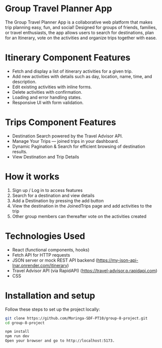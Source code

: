 # Group Travel Planner App
The Group Travel Planner App is a collaborative web platform that makes trip planning easy, fun, and social! Designed for groups of friends, families, or travel enthusiasts, the app allows users to search for destinations, plan for an Itinerary, vote on the activities and organize trips together with ease.


# Itinerary Component Features

- Fetch and display a list of itinerary activities for a given trip.
- Add new activities with details such as day, location, name, time, and description.
- Edit existing activities with inline forms.
- Delete activities with confirmation.
- Loading and error handling states.
- Responsive UI with form validation.

# Trips Component Features

- Destination Search powered by the Travel Advisor API.
- Manage Your Trips — joined trips in your dashboard.
- Dynamic Pagination & Search for efficient browsing of destination results.
- View Destination and Trip Details

# How it works
1. Sign up / Log in to access features
2. Search for a destination and view details
3. Add a Destination by pressing the add button
4. View the destination in the JoinedTrips page and add activities to the trip
5. Other group members can thereafter vote on the activities created

# Technologies Used

- React (functional components, hooks)
- Fetch API for HTTP requests
- JSON server or mock REST API backend (https://my-json-api-lnar.onrender.com/itinerary)
- Travel Advisor API (via RapidAPI) (https://travel-advisor.p.rapidapi.com)
- CSS

# Installation and setup

Follow these steps to set up the project locally:
```bash
git clone https://github.com/Moringa-SDF-PT10/group-8-project.git
cd group-8-project

npm install
npm run dev
Open your browser and go to http://localhost:5173.


